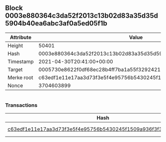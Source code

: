 ## Block 0003e880364c3da52f2013c13b02d83a35d35d5904b40ea6abc3af0a5ed05f1b

Attribute | Value
--- | ---
Height | 50401
Hash | 0003e880364c3da52f2013c13b02d83a35d35d5904b40ea6abc3af0a5ed05f1b
Timestamp | 2021-04-30T20:41:00+00:00
Target | 0005730e8622f0df68ec28b4ff7ba1a55f32924210011fd7bf11b91482ad778c
Merke root | c63edf1e11e17aa3d73f3e5f4e95756b5430245f1509a936f3f3a6c61bf57473
Nonce | 3704603899

```

```

### Transactions

Hash | Amount
--- | ---
[c63edf1e11e17aa3d73f3e5f4e95756b5430245f1509a936f3f3a6c61bf57473](c63edf1e11e17aa3d73f3e5f4e95756b5430245f1509a936f3f3a6c61bf57473.md) | 10.00000000 SKEPTI 
